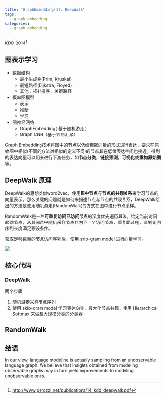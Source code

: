 ```yaml
---
title: 'GraphEmbedding(1): DeepWalk'
tags:
  - graph embedding
categories:
  - graph embedding
---
```


KDD 2014[^1]

## 图表示学习

- 数据结构
    - 最小生成树(Prim, Kruskal)
    - 最短路径(Dijkstra, Floyed)
    - 其他：拓扑排序，关键路径
- 概率图模型
    - 表示
    - 推断
    - 学习
- 图神经网络
    - GraphEmbedding( 基于随机游走 )
    - Graph CNN（基于邻居汇聚）

Graph Embedding技术将图中的节点以低维稠密向量的形式进行表达，要求在原始图中相似(不同的方法对相似的定义不同)的节点其在低维表达空间也接近。得到的表达向量可以用来进行下游任务，如**节点分类**，**链接预测**，**可视化**或**重构原始图**等。 

## DeepWalk 原理


DeepWalk的思想类似word2vec，使用**图中节点与节点的共现关系**来学习节点的向量表示。那么关键的问题就是如何来描述节点与节点的共现关系，DeepWalk给出的方法是使用随机游走(RandomWalk)的方式在图中进行节点采样。

RandomWalk是一种**可重复访问已访问节点**的深度优先遍历算法。给定当前访问起始节点，从其邻居中随机采样节点作为下一个访问节点，重复此过程，直到访问序列长度满足预设条件。 

获取足够数量的节点访问序列后，使用 skip-gram model 进行向量学习。

![  ](https://s2.ax1x.com/2019/07/15/ZT83TA.png)

## 核心代码

### DeepWalk

两个步骤

1. 随机游走采样节点序列
2. 使用 skip-gram model 学习表达向量，最大化节点共现，使用 Hierarchical Softmax 来做超大规模分类的分类器

## RandomWalk 



## 结语

In our view, language modeline  is actually sampling from an unobservable language graph. We believe that insights obtained from modeling observable graphs may in turn yield improvements to modeling unobservable ones.  


[^1]:http://www.perozzi.net/publications/14_kdd_deepwalk.pdf


